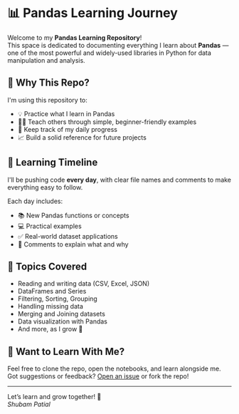 # 📊 Pandas Learning Journey

Welcome to my **Pandas Learning Repository**!  
This space is dedicated to documenting everything I learn about **Pandas** — one of the most powerful and widely-used libraries in Python for data manipulation and analysis.

## 🌟 Why This Repo?

I'm using this repository to:
- 💡 Practice what I learn in Pandas
- 🧑‍🏫 Teach others through simple, beginner-friendly examples
- 📁 Keep track of my daily progress
- 📈 Build a solid reference for future projects

## 📅 Learning Timeline

I'll be pushing code **every day**, with clear file names and comments to make everything easy to follow.

Each day includes:
- 📚 New Pandas functions or concepts
- 💻 Practical examples
- ✅ Real-world dataset applications
- 📝 Comments to explain what and why


## 🧠 Topics Covered

- Reading and writing data (CSV, Excel, JSON)
- DataFrames and Series
- Filtering, Sorting, Grouping
- Handling missing data
- Merging and Joining datasets
- Data visualization with Pandas
- And more, as I grow 🌱

## 💌 Want to Learn With Me?

Feel free to clone the repo, open the notebooks, and learn alongside me.  
Got suggestions or feedback? [Open an issue](https://github.com/Shubham-Patial/Pandas/issues) or fork the repo!

---

Let’s learn and grow together! 🚀  
_Shubam Patial_

